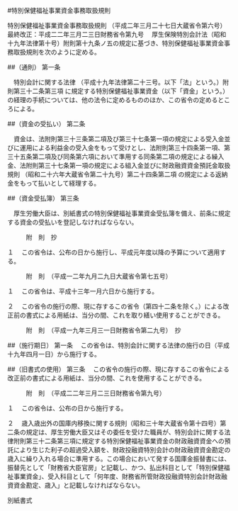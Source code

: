 #特別保健福祉事業資金事務取扱規則



特別保健福祉事業資金事務取扱規則
（平成二年三月二十七日大蔵省令第六号）最終改正：平成二二年三月二三日財務省令第九号
　厚生保険特別会計法（昭和十九年法律第十号）附則第十九条ノ五の規定に基づき、特別保健福祉事業資金事務取扱規則を次のように定める。

##（通則）
第一条

　特別会計に関する法律
（平成十九年法律第二十三号。以下「法」という。）附則第三十二条第三項
に規定する特別保健福祉事業資金（以下「資金」という。）の経理の手続については、他の法令に定めるもののほか、この省令の定めるところによる。



##（資金の受払い）
第二条

　資金は、法附則第三十三条第二項及び第三十七条第一項の規定による受入金並びに運用による利益金の受入金をもって受けとし、法附則第三十四条第一項、第三十五条第二項及び同条第六項において準用する同条第二項の規定による繰入金、法附則第三十七条第一項の規定による組入金並びに財政融資資金預託金取扱規則
（昭和二十六年大蔵省令第二十九号）第二十四条第二項
の規定による返納金をもって払いとして経理する。



##（資金受払簿）
第三条

　厚生労働大臣は、別紙書式の特別保健福祉事業資金受払簿を備え、前条に規定する資金の受払いを登記しなければならない。




　　　附　則　抄

１
　この省令は、公布の日から施行し、平成元年度以降の予算について適用する。


　　　附　則　（平成一二年九月二九日大蔵省令第七五号）

１
　この省令は、平成十三年一月六日から施行する。

２
　この省令の施行の際、現に存するこの省令（第四十二条を除く。）による改正前の書式による用紙は、当分の間、これを取り繕い使用することができる。


　　　附　則　（平成一九年三月三一日財務省令第二九号）　抄


##（施行期日）
第一条
　この省令は、特別会計に関する法律の施行の日（平成十九年四月一日）から施行する。



##（旧書式の使用）
第三条
　この省令の施行の際、現に存するこの省令による改正前の書式による用紙は、当分の間、これを使用することができる。


　　　附　則　（平成二二年三月二三日財務省令第九号）

１
　この省令は、公布の日から施行する。

２
　歳入歳出外の国庫内移換に関する規則（昭和三十年大蔵省令第十四号）第二条の規定は、厚生労働大臣又はその委任を受けた職員が、特別会計に関する法律附則第三十二条第三項に規定する特別保健福祉事業資金の財政融資資金への預託により生じた利子の超過受入額を、財政投融資特別会計の財政融資資金勘定の歳入に繰り入れる場合に準用する。この場合において発する国庫金振替書には、振替先として「財務省大臣官房」と記載し、かつ、払出科目として「特別保健福祉事業資金」、受入科目として「何年度、財務省所管財政投融資特別会計財政融資資金勘定、歳入」と記載しなければならない。


別紙書式



